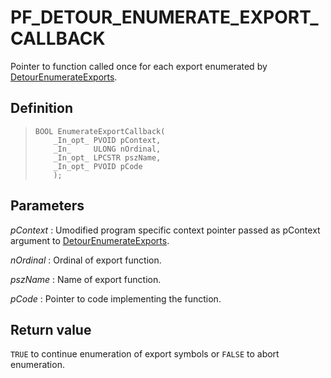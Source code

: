PF\_DETOUR\_ENUMERATE\_EXPORT\_CALLBACK
=======================================

Pointer to function called once for each export enumerated by
[DetourEnumerateExports](DetourEnumerateExports).

Definition
----------

>     BOOL EnumerateExportCallback(
>         _In_opt_ PVOID pContext,
>         _In_     ULONG nOrdinal,
>         _In_opt_ LPCSTR pszName,
>         _In_opt_ PVOID pCode
>         );

Parameters
----------

*pContext*
:   Umodified program specific context pointer passed as pContext
    argument to
    [DetourEnumerateExports](DetourEnumerateExports).

*nOrdinal*
:   Ordinal of export function.

*pszName*
:   Name of export function.

*pCode*
:   Pointer to code implementing the function.

Return value
------------

`TRUE` to continue enumeration of export symbols or `FALSE` to abort
enumeration.
